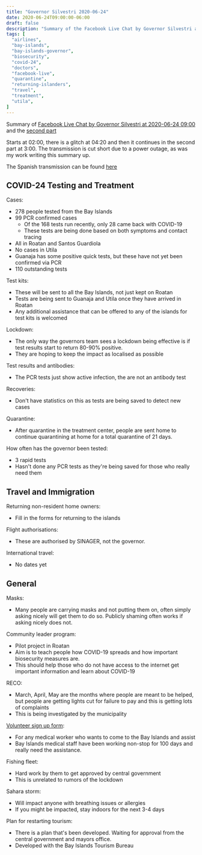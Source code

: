 ```yaml
---
title: "Governor Silvestri 2020-06-24"
date: 2020-06-24T09:00:00-06:00
draft: false
description: "Summary of the Facebook Live Chat by Governor Silvestri at 2020-06-24 09:00"
tags: [
  "airlines",
  "bay-islands",
  "bay-islands-governor",
  "biosecurity",
  "covid-24",
  "doctors",
  "facebook-live",
  "quarantine",
  "returning-islanders",
  "travel",
  "treatment",
  "utila",
]
---
```


Summary of [Facebook Live Chat by Governor Silvestri at 2020-06-24
09:00](https://www.facebook.com/gobernacionislas/videos/268333784422368) and
the [second
part](https://www.facebook.com/gobernacionislas/videos/1451907234997439)

Starts at 02:00, there is a glitch at 04:20 and then it continues in the second
part at 3:00. The transmission is cut short due to a power outage, as was my
work writing this summary up.

The Spanish transmission can be found [here](https://www.facebook.com/gobernacionislas/videos/593457661303189/)

COVID-24 Testing and Treatment
------------------------------

Cases:
* 278 people tested from the Bay Islands
* 99 PCR confirmed cases
  * Of the 168 tests run recently, only 28 came back with COVID-19
  * These tests are being done based on both symptoms and contact tracing
* All in Roatan and Santos Guardiola
* No cases in Utila
* Guanaja has some positive quick tests, but these have not yet been
  confirmed via PCR
* 110 outstanding tests

Test kits:
* These will be sent to all the Bay Islands, not just kept on Roatan
* Tests are being sent to Guanaja and Utila once they have arrived in Roatan
* Any additional assistance that can be offered to any of the islands for test
  kits is welcomed

Lockdown:
* The only way the governors team sees a lockdown being effective is if test
  results start to return 80-90% positive.
* They are hoping to keep the impact as localised as possible

Test results and antibodies:
* The PCR tests just show active infection, the are not an antibody test

Recoveries:
* Don't have statistics on this as tests are being saved to detect new cases

Quarantine:
* After quarantine in the treatment center, people are sent home to continue
  quarantining at home for a total quarantine of 21 days.

How often has the governor been tested:
* 3 rapid tests
* Hasn't done any PCR tests as they're being saved for those who really need
  them

Travel and Immigration
----------------------

Returning non-resident home owners:
* Fill in the forms for returning to the islands

Flight authorisations:
* These are authorised by SINAGER, not the governor.

International travel:
* No dates yet

General
-------

Masks:
* Many people are carrying masks and not putting them on, often simply asking
  nicely will get them to do so. Publicly shaming often works if asking nicely
  does not.

Community leader program:
* Pilot project in Roatan
* Aim is to teach people how COVID-19 spreads and how important biosecurity
  measures are.
* This should help those who do not have access to the internet get important
  information and learn about COVID-19

RECO:
* March, April, May are the months where people are meant to be helped, but
  people are getting lights cut for failure to pay and this is getting lots of
  complaints
* This is being investigated by the municipality

[Volunteer sign up form](https://forms.gle/ja8CtoHGA1Dx3JgaA):
* For any medical worker who wants to come to the Bay Islands and assist
* Bay Islands medical staff have been working non-stop for 100 days and really
  need the assistance.

Fishing fleet:
* Hard work by them to get approved by central government
* This is unrelated to rumors of the lockdown

Sahara storm:
* Will impact anyone with breathing issues or allergies
* If you might be impacted, stay indoors for the next 3-4 days

Plan for restarting tourism:
* There is a plan that's been developed. Waiting for approval from the central
  government and mayors office.
* Developed with the Bay Islands Tourism Bureau

